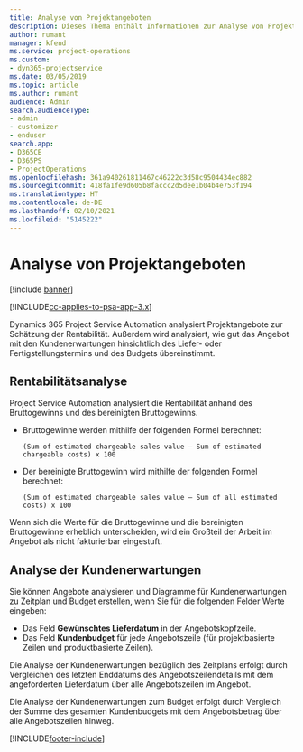 ```yaml
---
title: Analyse von Projektangeboten
description: Dieses Thema enthält Informationen zur Analyse von Projektangeboten.
author: rumant
manager: kfend
ms.service: project-operations
ms.custom:
- dyn365-projectservice
ms.date: 03/05/2019
ms.topic: article
ms.author: rumant
audience: Admin
search.audienceType:
- admin
- customizer
- enduser
search.app:
- D365CE
- D365PS
- ProjectOperations
ms.openlocfilehash: 361a940261811467c46222c3d58c9504434ec882
ms.sourcegitcommit: 418fa1fe9d605b8faccc2d5dee1b04b4e753f194
ms.translationtype: HT
ms.contentlocale: de-DE
ms.lasthandoff: 02/10/2021
ms.locfileid: "5145222"
---
```

# <a name="analysis-of-project-quotes"></a>Analyse von Projektangeboten

[!include [banner](../includes/psa-now-project-operations.md)]

[!INCLUDE[cc-applies-to-psa-app-3.x](../includes/cc-applies-to-psa-app-3x.md)]

Dynamics 365 Project Service Automation analysiert Projektangebote zur Schätzung der Rentabilität. Außerdem wird analysiert, wie gut das Angebot mit den Kundenerwartungen hinsichtlich des Liefer- oder Fertigstellungstermins und des Budgets übereinstimmt.

## <a name="profitability-analysis"></a>Rentabilitätsanalyse

Project Service Automation analysiert die Rentabilität anhand des Bruttogewinns und des bereinigten Bruttogewinns.

- Bruttogewinne werden mithilfe der folgenden Formel berechnet:

  `
    (Sum of estimated chargeable sales value – Sum of estimated chargeable costs) x 100
  `
- Der bereinigte Bruttogewinn wird mithilfe der folgenden Formel berechnet:

  `
    (Sum of estimated chargeable sales value – Sum of all estimated costs) x 100
  `

Wenn sich die Werte für die Bruttogewinne und die bereinigten Bruttogewinne erheblich unterscheiden, wird ein Großteil der Arbeit im Angebot als nicht fakturierbar eingestuft.

## <a name="analysis-of-customer-expectations"></a>Analyse der Kundenerwartungen

Sie können Angebote analysieren und Diagramme für Kundenerwartungen zu Zeitplan und Budget erstellen, wenn Sie für die folgenden Felder Werte eingeben:

- Das Feld **Gewünschtes Lieferdatum** in der Angebotskopfzeile.
- Das Feld **Kundenbudget** für jede Angebotszeile (für projektbasierte Zeilen und produktbasierte Zeilen).

Die Analyse der Kundenerwartungen bezüglich des Zeitplans erfolgt durch Vergleichen des letzten Enddatums des Angebotszeilendetails mit dem angeforderten Lieferdatum über alle Angebotszeilen im Angebot.

Die Analyse der Kundenerwartungen zum Budget erfolgt durch Vergleich der Summe des gesamten Kundenbudgets mit dem Angebotsbetrag über alle Angebotszeilen hinweg.


[!INCLUDE[footer-include](../includes/footer-banner.md)]